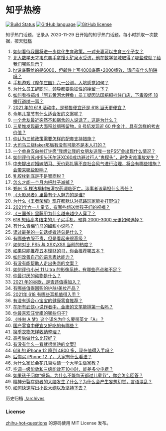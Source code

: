 # 知乎热榜
[![Build Status](https://github.com/ToWeLong/zhihu-hot-questions/workflows/CI/badge.svg)](https://github.com/ToWeLong/zhihu-hot-questions/actions)
[![GitHub language](https://img.shields.io/badge/language-golang-orange.svg)](https://golang.org/)
[![GitHub license](https://img.shields.io/github/license/ToWeLong/zhihu-hot-questions)](https://github.com/ToWeLong/zhihu-hot-questions/blob/main/LICENSE)

知乎热门话题，记录从 2020-11-29 日开始的知乎热门话题。每小时抓取一次数据，按天[归档](./archives)

<!-- BEGIN -->

1. [如何看待我国将进一步优化生育政策，一对夫妻可以生育三个子女？](https://www.zhihu.com/question/462390587)
1. [北大数学天才韦东奕手拿馒头矿泉水受访，他在数学领域取得了哪些成就？给我们哪些启示？](https://www.zhihu.com/question/462169322)
1. [hr说底薪给的是6000，但邮件上写4000底薪+2000绩效，请问有什么陷阱吗？](https://www.zhihu.com/question/279752230)
1. [手机游戏《摩尔庄园》六一公测，入坑感觉如何？](https://www.zhihu.com/question/458172840)
1. [为什么员工辞职时，领导都要象征性的挽留一下？](https://www.zhihu.com/question/459351020)
1. [如何看待郑州「阿五黄河大鲤鱼」员工疑因法国梧桐挡住门店，下毒毁坏 18 棵行道树一事？](https://www.zhihu.com/question/461978699)
1. [2021 年的 618 活动中，是预售便宜还是 618 当天更便宜？](https://www.zhihu.com/question/461194384)
1. [今年儿童节有什么适合发的文案呢？](https://www.zhihu.com/question/460666661)
1. [一个舍友最近突然不和宿舍的人说话了，这是为什么？](https://www.zhihu.com/question/39650172)
1. [三星堆发现最大面积丝绸残留物，8 号坑发现近 60 件金叶，具有怎样的考古价值？](https://www.zhihu.com/question/462198382)
1. [你认为三孩政策需要怎样的配套支持措施？](https://www.zhihu.com/question/462397663)
1. [大司马三烧faker那局有没有可能不是本人打的？](https://www.zhihu.com/question/459219863)
1. [一个单身汉向神灯许愿“我想让我的女朋友送我一台PS5”会出现什么情况？](https://www.zhihu.com/question/441177338)
1. [如何评价苏州街头沃尔沃XC60成功避过行人“鬼探头”，避免灾难事故发生？](https://www.zhihu.com/question/461921854)
1. [中央提出对婚嫁陋习、天价彩礼等不良社会风气进行治理，将会有哪些措施？会带来哪些影响？](https://www.zhihu.com/question/462399146)
1. [乳胶枕到底是不是智商税？](https://www.zhihu.com/question/419436850)
1. [怎么才能一个月内把肚子减掉？](https://www.zhihu.com/question/317186157)
1. [郑州 15 棵法桐树被灌农药濒临死亡，涉事者该承担什么责任？](https://www.zhihu.com/question/462006651)
1. [《火影忍者》里最有个人魅力的是谁?](https://www.zhihu.com/question/459040908)
1. [为什么《王者荣耀》现在都默认对抗路玩家能补打野位?](https://www.zhihu.com/question/462063708)
1. [2021年六一儿童节，有哪些想送给孩子们的祝福？](https://www.zhihu.com/question/460101703)
1. [《三国杀》里藤甲为什么越来越少人穿了？](https://www.zhihu.com/question/461025306)
1. [618 想给高考结束的儿子买手机，预算 2000-3000 元该如何选择？](https://www.zhihu.com/question/460341652)
1. [有什么青梅竹马的甜甜小说吗？](https://www.zhihu.com/question/447643338)
1. [读过最美的一句话或者诗句是什么？](https://www.zhihu.com/question/455795683)
1. [有哪些衣服不贵，但是看起来很高级？](https://www.zhihu.com/question/352321860)
1. [如何对比 PS5 与 XSX\XSS 当前的热度？](https://www.zhihu.com/question/461865309)
1. [如果只能推荐五本理财的书，你会推荐哪五本？](https://www.zhihu.com/question/442070830)
1. [如何改善自己的语言表达能力？](https://www.zhihu.com/question/460542973)
1. [有没有能帮助人走出失恋的文案？](https://www.zhihu.com/question/461932462)
1. [如何评价小米 11 Ultra 的影像系统，有哪些亮点和不足？](https://www.zhihu.com/question/451917457)
1. [你最讨厌的动物是什么？](https://www.zhihu.com/question/267832435)
1. [2021 年的谷歌，是否还值得加入？](https://www.zhihu.com/question/458195341)
1. [有哪些值得回购的护肤/美妆产品？](https://www.zhihu.com/question/62292007)
1. [2021年 618 有哪些耳机值得入手？](https://www.zhihu.com/question/457255311)
1. [有没有适合小宝宝的健康零食推荐？](https://www.zhihu.com/question/39035955)
1. [在所有武侠小说作者中，金庸的文笔能排第一名吗？](https://www.zhihu.com/question/456865389)
1. [你最喜欢汪曾祺的哪些句子?](https://www.zhihu.com/question/388687632)
1. [《哆啦 A 梦》这个译名为什么要带英文「A」？](https://www.zhihu.com/question/30836738)
1. [国产零食中便宜又好吃的有哪些？](https://www.zhihu.com/question/54935877)
1. [换季衣物怎样收纳整理？](https://www.zhihu.com/question/404931224)
1. [高考后做什么比较好？](https://www.zhihu.com/question/461598440)
1. [有没有什么一看就很惊艳的文案?](https://www.zhihu.com/question/455197041)
1. [618 的 iPhone 12 降到 4800 多，现在值得入手吗？](https://www.zhihu.com/question/462118314)
1. [后悔买 iPhone 12 了，大家有什么看法？](https://www.zhihu.com/question/445160711)
1. [为什么家长会花几百块请一个大学生做家教？](https://www.zhihu.com/question/290772385)
1. [空调一级能效和三级能效开10小时，能差多少电费？](https://www.zhihu.com/question/329341284)
1. [如果孩子问你“妈妈，为什么不能每天都过儿童节”，你会怎么回答？](https://www.zhihu.com/question/461277051)
1. [精神分裂症患者的大脑发生了什么？为什么会产生妄想幻觉，言语混乱？](https://www.zhihu.com/question/60875758)
1. [如何快速写出小说大纲以及坚持下去？](https://www.zhihu.com/question/449775669)

<!-- END -->

历史归档 [./archives](./archives)


### License
[zhihu-hot-questions](https://github.com/towelong/zhihu-hot-questions) 的源码使用 MIT License 发布。